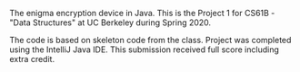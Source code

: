 The enigma encryption device in Java. 
This is the Project 1 for CS61B - "Data Structures" at UC Berkeley during Spring 2020.

The code is based on skeleton code from the class. Project was completed using the IntelliJ Java IDE. 
This submission received full score including extra credit.
